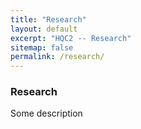 ```yaml
---
title: "Research"
layout: default
excerpt: "HQC2 -- Research"
sitemap: false
permalink: /research/
---
```


### Research

Some description
